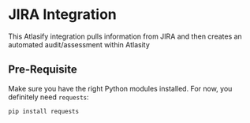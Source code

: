 # JIRA Integration

This Atlasify integration pulls information from JIRA and then creates an automated audit/assessment within Atlasity

## Pre-Requisite

Make sure you have the right Python modules installed. For now, you definitely need `requests`:

```
pip install requests
```